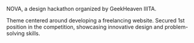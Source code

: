 NOVA, a design hackathon organized by GeekHeaven IIITA.

Theme centered around developing a freelancing website.
Secured 1st position in the competition, showcasing innovative design and problem-solving skills.
